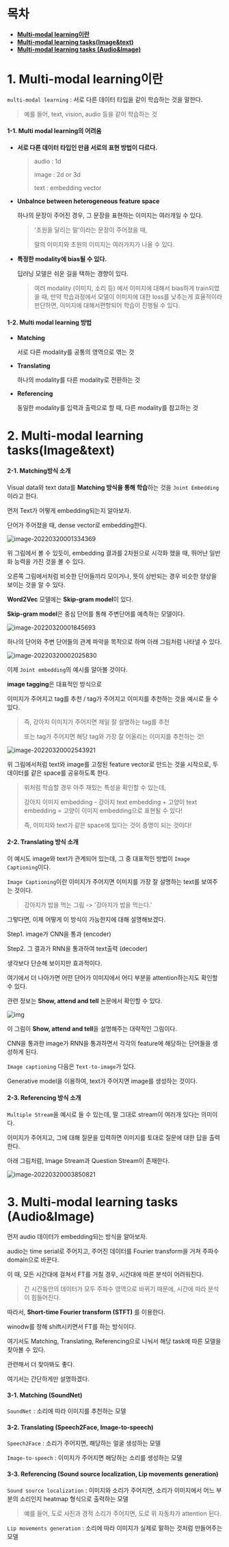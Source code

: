 # 목차

- [**Multi-modal learning이란**](#1-multi-modal-learning이란)
- [**Multi-modal learning tasks(Image&text)**](#2-multi-modal-learning-tasks-image-text-)
- [**Multi-modal learning tasks (Audio&Image)**](#3-multi-modal-learning-tasks-audio-image-)

# 1. Multi-modal learning이란

`multi-modal learning` : 서로 다른 데이터 타입을 같이 학습하는 것을 말한다. 

> 예를 들어, text, vision, audio 등을 같이 학습하는 것

#### 1-1. Multi modal learning의 어려움

- **서로 다른 데이터 타입인 만큼 서로의 표현 방법이 다르다.**

  >  audio : 1d
  >
  > image : 2d or 3d
  >
  > text : embedding vector

- **Unbalnce between heterogeneous feature space**

  하나의 문장이 주어진 경우, 그 문장을 표현하는 이미지는 여러개일 수 있다. 

  > '초원을 달리는 말'이라는 문장이 주어졌을 때,
  >
  > 말의 이미지와 초원의 이미지는 여러가지가 나올 수 있다. 

- **특정한 modality에 bias될 수 있다.**

  딥러닝 모델은 쉬운 길을 택하는 경향이 있다. 

  > 여러 modality (이미지, 소리 등) 에서 이미지에 대해서 bias하게 train되었을 때, 만약 학습과정에서 모델이 이미지에 대한 loss를 낮추는게 효율적이라 판단하면, 이미지에 대해서편향되어 학습이 진행될 수 있다. 

#### 1-2. Multi modal learning 방법

- **Matching**

  서로 다른 modality를 공통의 영역으로 엮는 것

- **Translating**

  하나의 modality를 다른 modality로 전환하는 것

- **Referencing**

  동일한 modality를 입력과 출력으로 할 때, 다른 modality를 참고하는 것

# 2. Multi-modal learning tasks(Image&text)

#### 2-1. Matching방식 소개

Visual data와 text data를 **Matching 방식을 통해 학습**하는 것을 `Joint Embedding`이라고 한다.

먼저 Text가 어떻게 embedding되는지 알아보자.  

단어가 주어졌을 때, dense vector로 embedding한다.

![image-20220320001334369](C:\Users\Administrator1\AppData\Roaming\Typora\typora-user-images\image-20220320001334369.png)

위 그림에서 볼 수 있듯이, embedding 결과를 2차원으로 시각화 했을 때, 뛰어난 일반화 능력을 가진 것을 볼 수 있다. 

오른쪽 그림에서처럼 비슷한 단어들끼리 모이거나, 뜻이 상반되는 경우 비슷한 양상을 보이는 것을 알 수 있다. 

**Word2Vec** 모델에는 **Skip-gram model**이 있다. 

**Skip-gram model**은 중심 단어를 통해 주변단어를 예측하는 모델이다. 

![image-20220320001845693](C:\Users\Administrator1\AppData\Roaming\Typora\typora-user-images\image-20220320001845693.png)

하나의 단어와 주변 단어들의 관계 파악을 목적으로 하며 아래 그림처럼 나타낼 수 있다. 

![image-20220320002025830](C:\Users\Administrator1\AppData\Roaming\Typora\typora-user-images\image-20220320002025830.png)



이제 `Joint embedding`의 예시를 알아볼 것이다. 

**image tagging**은 대표적인 방식으로

이미지가 주어지고 tag를 추천 / tag가 주어지고 이미지를 추천하는 것을 예시로 들 수 있다. 

> 즉, 강아지 이미지가 주어지면 제일 잘 설명하는 tag를 추천
>
> 또는 tag가 주어지면 해당 tag와 가장 잘 어울리는 이미지를 추천하는 것!

![image-20220320002543921](C:\Users\Administrator1\AppData\Roaming\Typora\typora-user-images\image-20220320002543921.png)

위 그림에서처럼 text와 image를 고정된 feature vector로 만드는 것을 시작으로, 두 데이터를 같은 space를 공유하도록 한다. 

> 위처럼 학습할 경우 아주 재밌는 특성을 확인할 수 있는데,
>
> 강아지 이미지 embedding - 강아지 text embedding + 고양이 text embedding = 고양이 이미지 embedding으로 표현될 수 있다!
>
> 즉, 이미지와 text가 같은 space에 있다는 것이 증명이 되는 것이다! 



#### 2-2. Translating 방식 소개

이 예시도 image와 text가 관계되어 있는데, 그 중 대표적인 방법이 `Image Captioning`이다.

`Image Captioning`이란 이미지가 주어지면 이미지를 가장 잘 설명하는 text를 보여주는 것이다. 

> 강아지가 밥을 먹는 그림 -> '강아지가 밥을 먹는다.'

그렇다면, 이제 어떻게 이 방식이 가능한지에 대해 설명해보겠다.

Step1. image가 CNN을 통과 (encoder)

Step2. 그 결과가 RNN을 통과하여 text출력 (decoder)

생각보다 단순해 보이지만 효과적이다. 

여기에서 더 나아가면 어떤 단어가 이미지에서 어디 부분을 attention하는지도 확인할 수 있다. 

관련 정보는 **Show, attend and tell** 논문에서 확인할 수 있다. 

![img](https://miro.medium.com/max/720/0*bbvw5z9V83UmGnsS.jpg)

이 그림이 **Show, attend and tell**을 설명해주는 대략적인 그림이다. 

CNN을 통과한 image가 RNN을 통과하면서 각각의 feature에 해당하는 단어들을 생성하게 된다. 

`Image captioning` 다음은 `Text-to-image`가 있다. 

Generative model을 이용하여, text가 주어지면 image를 생성하는 것이다. 



#### 2-3. Referencing 방식 소개

`Multiple Stream`을 예시로 들 수 있는데, 말 그대로 stream이 여러개 있다는 의미이다. 

이미지가 주어지고, 그에 대해 질문을 입력하면 이미지를 토대로 질문에 대한 답을 출력한다. 

아래 그림처럼, Image Stream과 Question Stream이 존재한다. 

![image-20220320003850821](C:\Users\Administrator1\AppData\Roaming\Typora\typora-user-images\image-20220320003850821.png)



# 3. Multi-modal learning tasks (Audio&Image)

먼저 audio 데이터가 embedding되는 방식을 알아보자. 

audio는 time serial로 주어지고, 주어진 데이터를 Fourier transform을 거쳐 주파수 domain으로 바꾼다.

이 때, 모든 시간대에 걸쳐서 FT를 거칠 경우, 시간대에 따른 분석이 어려워진다.

> 긴 시간동안의 데이터가 모두 주파수 영역으로 바뀌기 때문에, 시간에 따라 분석이 힘들어진다.

따라서, **Short-time Fourier transform (STFT)** 를 이용한다. 

winodw를 정해 shift시키면서 FT를 하는 방식이다. 

여기서도 Matching, Translating, Referencing으로 나눠서 해당 task에 따른 모델을 찾아볼 수 있다. 

관련해서 더 찾아봐도 좋다. 

여기서는 간단하게만 설명하겠다. 

#### 3-1. Matching (SoundNet)

`SoundNet` : 소리에 따라 이미지를 추천하는 모델

#### 3-2. Translating (Speech2Face, Image-to-speech)

`Speech2Face` : 소리가 주어지면, 해당하는 얼굴 생성하는 모델

`Image-to-speech` : 이미지가 주어지면 해당하는 소리를 생성하는 모델

#### 3-3. Referencing (Sound source localization, Lip movements generation)

`Sound source localization` : 이미지와 소리가 주어지면, 소리가 이미지에서 어느 부분의 소리인지 heatmap 형식으로 출력하는 모델

> 예를 들어, 도로 사진과 경적 소리가 주어지면, 도로 위 자동차가 attention 된다. 

`Lip movements generation` : 소리에 따라 이미지가 실제로 말하는 것처럼 만들어주는 모델
